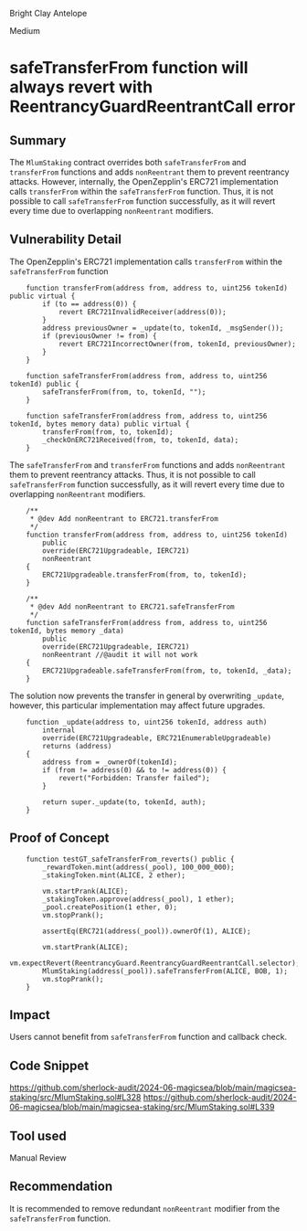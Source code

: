 Bright Clay Antelope

Medium

# safeTransferFrom function will always revert with ReentrancyGuardReentrantCall error

## Summary

The `MlumStaking` contract overrides both `safeTransferFrom` and `transferFrom` functions and adds `nonReentrant` them to prevent reentrancy attacks. However, internally, the OpenZepplin's ERC721 implementation calls `transferFrom` within the `safeTransferFrom` function. Thus, it is not possible to call `safeTransferFrom` function successfully, as it will revert every time due to overlapping `nonReentrant` modifiers.

## Vulnerability Detail

The OpenZepplin's ERC721 implementation calls `transferFrom` within the `safeTransferFrom` function 

```solidity
    function transferFrom(address from, address to, uint256 tokenId) public virtual {
        if (to == address(0)) {
            revert ERC721InvalidReceiver(address(0));
        }
        address previousOwner = _update(to, tokenId, _msgSender());
        if (previousOwner != from) {
            revert ERC721IncorrectOwner(from, tokenId, previousOwner);
        }
    }

    function safeTransferFrom(address from, address to, uint256 tokenId) public {
        safeTransferFrom(from, to, tokenId, "");
    }

    function safeTransferFrom(address from, address to, uint256 tokenId, bytes memory data) public virtual {
        transferFrom(from, to, tokenId);
        _checkOnERC721Received(from, to, tokenId, data);
    }
```
The `safeTransferFrom` and `transferFrom` functions and adds `nonReentrant` them to prevent reentrancy attacks.
Thus, it is not possible to call `safeTransferFrom` function successfully, as it will revert every time due to overlapping `nonReentrant` modifiers.

```solidity
    /**
     * @dev Add nonReentrant to ERC721.transferFrom
     */
    function transferFrom(address from, address to, uint256 tokenId)
        public
        override(ERC721Upgradeable, IERC721)
        nonReentrant
    {
        ERC721Upgradeable.transferFrom(from, to, tokenId);
    }

    /**
     * @dev Add nonReentrant to ERC721.safeTransferFrom
     */
    function safeTransferFrom(address from, address to, uint256 tokenId, bytes memory _data)
        public
        override(ERC721Upgradeable, IERC721)
        nonReentrant //@audit it will not work
    {
        ERC721Upgradeable.safeTransferFrom(from, to, tokenId, _data);
    }
```

The solution now prevents the transfer in general by overwriting `_update`, however, this particular implementation may affect future upgrades.

```solidity
    function _update(address to, uint256 tokenId, address auth) 
        internal
        override(ERC721Upgradeable, ERC721EnumerableUpgradeable)
        returns (address)
    {
        address from = _ownerOf(tokenId);
        if (from != address(0) && to != address(0)) {
            revert("Forbidden: Transfer failed");
        }

        return super._update(to, tokenId, auth);
    }
```

## Proof of Concept

```solidity
    function testGT_safeTransferFrom_reverts() public {
        _rewardToken.mint(address(_pool), 100_000_000);
        _stakingToken.mint(ALICE, 2 ether);

        vm.startPrank(ALICE);
        _stakingToken.approve(address(_pool), 1 ether);
        _pool.createPosition(1 ether, 0);
        vm.stopPrank();

        assertEq(ERC721(address(_pool)).ownerOf(1), ALICE);

        vm.startPrank(ALICE);
        vm.expectRevert(ReentrancyGuard.ReentrancyGuardReentrantCall.selector);
        MlumStaking(address(_pool)).safeTransferFrom(ALICE, BOB, 1);
        vm.stopPrank();
    }
```

## Impact

Users cannot benefit from `safeTransferFrom` function and callback check.

## Code Snippet

https://github.com/sherlock-audit/2024-06-magicsea/blob/main/magicsea-staking/src/MlumStaking.sol#L328
https://github.com/sherlock-audit/2024-06-magicsea/blob/main/magicsea-staking/src/MlumStaking.sol#L339

## Tool used

Manual Review

## Recommendation

It is recommended to remove redundant `nonReentrant` modifier from the `safeTransferFrom` function.
